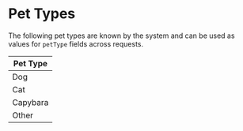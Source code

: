 # Pet Types

The following pet types are known by the system and can be used as values for `petType` fields across requests.

| Pet Type |
| -------- |
| Dog      |
| Cat      |
| Capybara |
| Other    |
